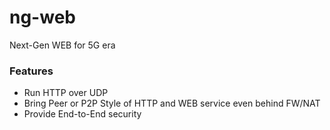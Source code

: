 # ng-web
Next-Gen WEB for 5G era

### Features
* Run HTTP over UDP
* Bring Peer or P2P Style of HTTP and WEB service even behind FW/NAT
* Provide End-to-End security


